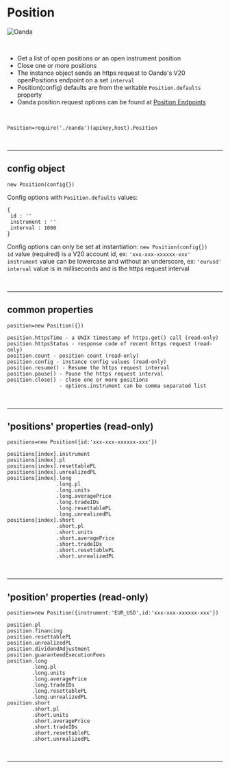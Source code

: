 # **Position** 

![Oanda](https://img.shields.io/badge/oanda%20api-v20-blue)

<br/>

- Get a list of open positions or an open instrument position
- Close one or more positions
- The instance object sends an https request to Oanda's V20 openPositions endpoint on a set `interval`
- Position(config) defaults are from the writable `Position.defaults` property
- Oanda position request options can be found at [Position Endpoints](https://developer.oanda.com/rest-live-v20/position-ep/)

<br/>

`Position=require('./oanda')(apikey,host).Position`<br/>

<br/>

---

config object 
-

`new Position(config{})`<br/>

Config options with `Position.defaults` values:<br/>

```
{
 id : ''
 instrument : ''
 interval : 1000
}
```

Config options can only be set at instantiation: `new Position(config{})`<br/>
`id` value (required) is a V20 account id, ex: `'xxx-xxx-xxxxxx-xxx'`<br/>
`instrument` value can be lowercase and without an underscore, ex: `'eurusd'`<br/>
`interval` value is in milliseconds and is the https request interval<br/>

<br/>

---

common properties
-

```
position=new Position({})

position.httpsTime - a UNIX timestamp of https.get() call (read-only)
position.httpsStatus - response code of recent https request (read-only)
position.count - position count (read-only)
position.config - instance config values (read-only)
position.resume() - Resume the https request interval
position.pause() - Pause the https request interval
position.close() - close one or more positions
                 - options.instrument can be comma separated list
```

<br/>

---

'positions' properties (read-only)
-

```
positions=new Position({id:'xxx-xxx-xxxxxx-xxx'})

positions[index].instrument
positions[index].pl
positions[index].resettablePL
positions[index].unrealizedPL
positions[index].long 
                .long.pl
                .long.units
                .long.averagePrice
                .long.tradeIDs
                .long.resettablePL
                .long.unrealizedPL
positions[index].short
                .short.pl
                .short.units
                .short.averagePrice
                .short.tradeIDs
                .short.resettablePL
                .short.unrealizedPL
```

<br/>

---

'position' properties (read-only)
-

```
position=new Position({instrument:'EUR_USD',id:'xxx-xxx-xxxxxx-xxx'})

position.pl
position.financing
position.resettablePL
position.unrealizedPL
position.dividendAdjustment
position.guaranteedExecutionFees
position.long
        .long.pl
        .long.units
        .long.averagePrice
        .long.tradeIDs
        .long.resettablePL
        .long.unrealizedPL
position.short
        .short.pl
        .short.units
        .short.averagePrice
        .short.tradeIDs
        .short.resettablePL
        .short.unrealizedPL
```

<br/>


---